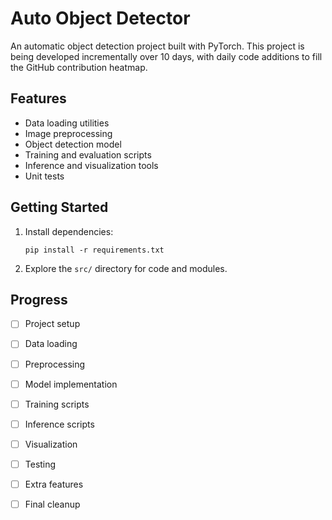 # Auto Object Detector

An automatic object detection project built with PyTorch. This project is being developed incrementally over 10 days, with daily code additions to fill the GitHub contribution heatmap.

## Features

- Data loading utilities
- Image preprocessing
- Object detection model
- Training and evaluation scripts
- Inference and visualization tools
- Unit tests

## Getting Started

1. Install dependencies:
   ```
   pip install -r requirements.txt
   ```
2. Explore the `src/` directory for code and modules.

## Progress

- [ ] Project setup
- [ ] Data loading
- [ ] Preprocessing
- [ ] Model implementation
- [ ] Training scripts
- [ ] Inference scripts
- [ ] Visualization
- [ ] Testing
- [ ] Extra features
- [ ] Final cleanup


